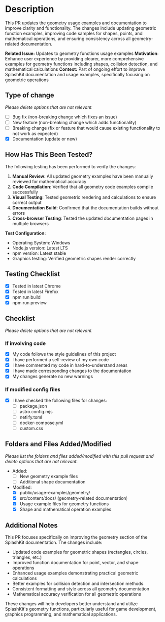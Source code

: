 # Description

This PR updates the geometry usage examples and documentation to improve clarity and functionality. The changes include updating geometric function examples, improving code samples for shapes, points, and mathematical operations, and ensuring consistency across all geometry-related documentation.

**Related Issue:** Updates to geometry functions usage examples
**Motivation:** Enhance user experience by providing clearer, more comprehensive examples for geometry functions including shapes, collision detection, and mathematical calculations
**Context:** Part of ongoing effort to improve SplashKit documentation and usage examples, specifically focusing on geometric operations

## Type of change

_Please delete options that are not relevant._

- [ ] Bug fix (non-breaking change which fixes an issue)
- [ ] New feature (non-breaking change which adds functionality)
- [ ] Breaking change (fix or feature that would cause existing functionality to not work as
      expected)
- [x] Documentation (update or new)

## How Has This Been Tested?

The following testing has been performed to verify the changes:

1. **Manual Review**: All updated geometry examples have been manually reviewed for mathematical accuracy
2. **Code Compilation**: Verified that all geometry code examples compile successfully
3. **Visual Testing**: Tested geometric rendering and calculations to ensure correct output
4. **Documentation Build**: Confirmed that the documentation builds without errors
5. **Cross-browser Testing**: Tested the updated documentation pages in multiple browsers

**Test Configuration:**
- Operating System: Windows
- Node.js version: Latest LTS
- npm version: Latest stable
- Graphics testing: Verified geometric shapes render correctly

## Testing Checklist

- [x] Tested in latest Chrome
- [x] Tested in latest Firefox
- [x] npm run build
- [x] npm run preview

## Checklist

_Please delete options that are not relevant._

### If involving code

- [x] My code follows the style guidelines of this project
- [x] I have performed a self-review of my own code
- [x] I have commented my code in hard-to-understand areas
- [x] I have made corresponding changes to the documentation
- [x] My changes generate no new warnings

### If modified config files

- [x] I have checked the following files for changes:
  - [ ] package.json
  - [ ] astro.config.mjs
  - [ ] netlify.toml
  - [ ] docker-compose.yml
  - [ ] custom.css

## Folders and Files Added/Modified

_Please list the folders and files added/modified with this pull request and delete options that are not relevant._

- Added:
  - [ ] New geometry example files
  - [ ] Additional shape documentation
- Modified:
  - [x] public/usage-examples/geometry/
  - [x] src/content/docs/ (geometry-related documentation)
  - [x] Usage example files for geometry functions
  - [x] Shape and mathematical operation examples

## Additional Notes

This PR focuses specifically on improving the geometry section of the SplashKit documentation. The changes include:

- Updated code examples for geometric shapes (rectangles, circles, triangles, etc.)
- Improved function documentation for point, vector, and shape operations
- Enhanced usage examples demonstrating practical geometric calculations
- Better examples for collision detection and intersection methods
- Consistent formatting and style across all geometry documentation
- Mathematical accuracy verification for all geometric operations

These changes will help developers better understand and utilize SplashKit's geometry functions, particularly useful for game development, graphics programming, and mathematical applications.
